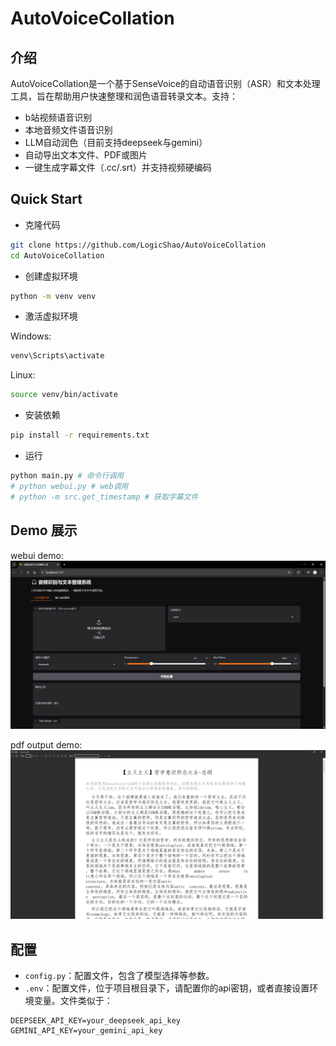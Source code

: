 # AutoVoiceCollation

## 介绍

AutoVoiceCollation是一个基于SenseVoice的自动语音识别（ASR）和文本处理工具，旨在帮助用户快速整理和润色语音转录文本。支持：

- b站视频语音识别
- 本地音频文件语音识别
- LLM自动润色（目前支持deepseek与gemini）
- 自动导出文本文件、PDF或图片
- 一键生成字幕文件（.cc/.srt）并支持视频硬编码

## Quick Start

* 克隆代码

```bash
git clone https://github.com/LogicShao/AutoVoiceCollation
cd AutoVoiceCollation
```

* 创建虚拟环境

```bash
python -m venv venv
```

* 激活虚拟环境

Windows:

```bash
venv\Scripts\activate
```

Linux:

```bash
source venv/bin/activate
```

* 安装依赖

```bash
pip install -r requirements.txt
```

* 运行

```bash
python main.py # 命令行调用
# python webui.py # web调用
# python -m src.get_timestamp # 获取字幕文件
```

## Demo 展示

webui demo:
![](img/webui_demo.png)

pdf output demo:
![](img/pdf_output_demo.png)

## 配置

- `config.py`：配置文件，包含了模型选择等参数。
- `.env`：配置文件，位于项目根目录下，请配置你的api密钥，或者直接设置环境变量。文件类似于：

```dotenv
DEEPSEEK_API_KEY=your_deepseek_api_key
GEMINI_API_KEY=your_gemini_api_key
```
